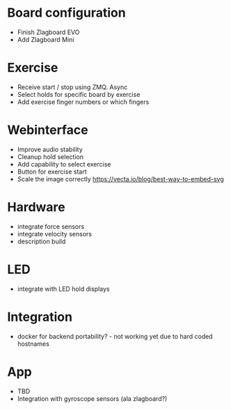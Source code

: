 # Board configuration
- Finish Zlagboard EVO
- Add Zlagboard Mini

# Exercise
- Receive start / stop using ZMQ. Async
- Select holds for specific board by exercise
- Add exercise finger numbers or which fingers

# Webinterface
- Improve audio stability
- Cleanup hold selection
- Add capability to select exercise
- Button for exercise start
- Scale the image correctly https://vecta.io/blog/best-way-to-embed-svg

# Hardware
- integrate force sensors
- integrate velocity sensors
- description build

# LED 
- integrate with LED hold displays

# Integration
- docker for backend portability? - not working yet due to hard coded hostnames

# App
- TBD
- Integration with gyroscope sensors (ala zlagboard?)


